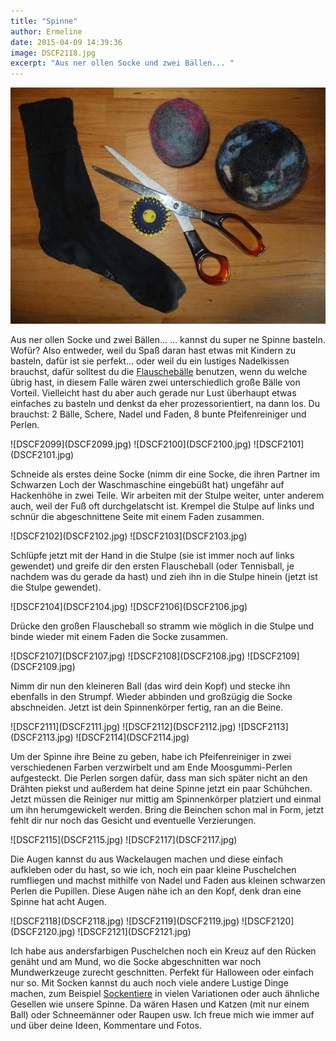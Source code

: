 ```yaml
---
title: "Spinne"
author: Ermeline
date: 2015-04-09 14:39:36
image: DSCF2118.jpg
excerpt: "Aus ner ollen Socke und zwei Bällen... "
---
```


![DSCF2097](DSCF2097.jpg)

Aus ner ollen Socke und zwei Bällen... ... kannst du super ne Spinne basteln. Wofür? Also entweder, weil du Spaß daran hast etwas mit Kindern zu basteln, dafür ist sie perfekt... oder weil du ein lustiges Nadelkissen brauchst, dafür solltest du die [Flauschebälle](http://flauschiversum.de/2013/07/flauscheballchen/ "Flauschebällchen") benutzen, wenn du welche übrig hast, in diesem Falle wären zwei unterschiedlich große Bälle von Vorteil. Vielleicht hast du aber auch gerade nur Lust überhaupt etwas einfaches zu basteln und denkst da eher prozessorientiert, na dann los. Du brauchst: 2 Bälle, Schere, Nadel und Faden, 8 bunte Pfeifenreiniger und Perlen.


<div class="slideshow_landscape">
![DSCF2099](DSCF2099.jpg)
![DSCF2100](DSCF2100.jpg)
![DSCF2101](DSCF2101.jpg)
</div>

Schneide als erstes deine Socke (nimm dir eine Socke, die ihren Partner im Schwarzen Loch der Waschmaschine eingebüßt hat) ungefähr auf Hackenhöhe in zwei Teile. Wir arbeiten mit der Stulpe weiter, unter anderem auch, weil der Fuß oft durchgelatscht ist. Krempel die Stulpe auf links und schnür die abgeschnittene Seite mit einem Faden zusammen.


<div class="slideshow_landscape">
![DSCF2102](DSCF2102.jpg)
![DSCF2103](DSCF2103.jpg)
</div>

Schlüpfe jetzt mit der Hand in die Stulpe (sie ist immer noch auf links gewendet) und greife dir den ersten Flauscheball (oder Tennisball, je nachdem was du gerade da hast) und zieh ihn in die Stulpe hinein (jetzt ist die Stulpe gewendet).


<div class="slideshow_landscape">
![DSCF2104](DSCF2104.jpg)
![DSCF2106](DSCF2106.jpg)
</div>

Drücke den großen Flauscheball so stramm wie möglich in die Stulpe und binde wieder mit einem Faden die Socke zusammen.


<div class="slideshow_landscape">
![DSCF2107](DSCF2107.jpg)
![DSCF2108](DSCF2108.jpg)
![DSCF2109](DSCF2109.jpg)
</div>

Nimm dir nun den kleineren Ball (das wird dein Kopf) und stecke ihn ebenfalls in den Strumpf. Wieder abbinden und großzügig die Socke abschneiden. Jetzt ist dein Spinnenkörper fertig, ran an die Beine.


<div class="slideshow_landscape">
![DSCF2111](DSCF2111.jpg)
![DSCF2112](DSCF2112.jpg)
![DSCF2113](DSCF2113.jpg)
![DSCF2114](DSCF2114.jpg)
</div>

Um der Spinne ihre Beine zu geben, habe ich Pfeifenreiniger in zwei verschiedenen Farben verzwirbelt und am Ende Moosgummi-Perlen aufgesteckt. Die Perlen sorgen dafür, dass man sich später nicht an den Drähten piekst und außerdem hat deine Spinne jetzt ein paar Schühchen. Jetzt müssen die Reiniger nur mittig am Spinnenkörper platziert und einmal um ihn herumgewickelt werden. Bring die Beinchen schon mal in Form, jetzt fehlt dir nur noch das Gesicht und eventuelle Verzierungen.


<div class="slideshow_landscape">
![DSCF2115](DSCF2115.jpg)
![DSCF2117](DSCF2117.jpg)
</div>

Die Augen kannst du aus Wackelaugen machen und diese einfach aufkleben oder du hast, so wie ich, noch ein paar kleine Puschelchen rumfliegen und machst mithilfe von Nadel und Faden aus kleinen schwarzen Perlen die Pupillen. Diese Augen nähe ich an den Kopf, denk dran eine Spinne hat acht Augen.


<div class="slideshow_landscape">
![DSCF2118](DSCF2118.jpg)
![DSCF2119](DSCF2119.jpg)
![DSCF2120](DSCF2120.jpg)
![DSCF2121](DSCF2121.jpg)
</div>

Ich habe aus andersfarbigen Puschelchen noch ein Kreuz auf den Rücken genäht und am Mund, wo die Socke abgeschnitten war noch Mundwerkzeuge zurecht geschnitten. Perfekt für Halloween oder einfach nur so. Mit Socken kannst du auch noch viele andere Lustige Dinge machen, zum Beispiel [Sockentiere](http://flauschiversum.de/2014/11/sockenhase/ "Sockenhase") in vielen Variationen oder auch ähnliche Gesellen wie unsere Spinne. Da wären Hasen und Katzen (mit nur einem Ball) oder Schneemänner oder Raupen usw. Ich freue mich wie immer auf und über deine Ideen, Kommentare und Fotos.
